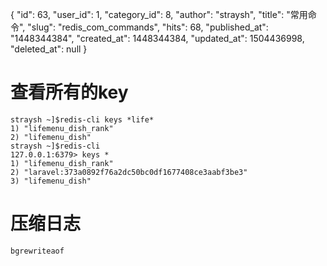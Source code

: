 {
    "id": 63,
    "user_id": 1,
    "category_id": 8,
    "author": "straysh",
    "title": "常用命令",
    "slug": "redis_com_commands",
    "hits": 68,
    "published_at": "1448344384",
    "created_at": 1448344384,
    "updated_at": 1504436998,
    "deleted_at": null
}
# 查看所有的key
```
straysh ~]$redis-cli keys *life*
1) "lifemenu_dish_rank"
2) "lifemenu_dish"
straysh ~]$redis-cli
127.0.0.1:6379> keys *
1) "lifemenu_dish_rank"
2) "laravel:373a0892f76a2dc50bc0df1677408ce3aabf3be3"
3) "lifemenu_dish"
```

# 压缩日志
```
bgrewriteaof
```